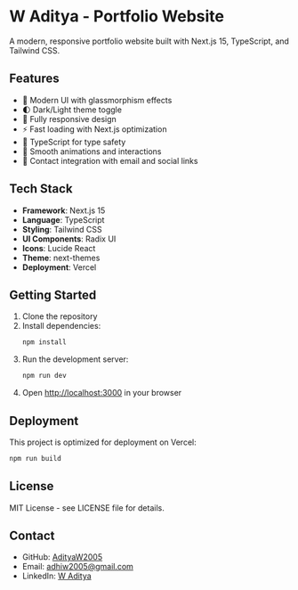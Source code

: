 # W Aditya - Portfolio Website

A modern, responsive portfolio website built with Next.js 15, TypeScript, and Tailwind CSS.

## Features

- 🎨 Modern UI with glassmorphism effects
- 🌓 Dark/Light theme toggle
- 📱 Fully responsive design
- ⚡ Fast loading with Next.js optimization
- 🎯 TypeScript for type safety
- 🎪 Smooth animations and interactions
- 📧 Contact integration with email and social links

## Tech Stack

- **Framework**: Next.js 15
- **Language**: TypeScript
- **Styling**: Tailwind CSS
- **UI Components**: Radix UI
- **Icons**: Lucide React
- **Theme**: next-themes
- **Deployment**: Vercel

## Getting Started

1. Clone the repository
2. Install dependencies:
   ```bash
   npm install
   ```
3. Run the development server:
   ```bash
   npm run dev
   ```
4. Open [http://localhost:3000](http://localhost:3000) in your browser

## Deployment

This project is optimized for deployment on Vercel:

```bash
npm run build
```

## License

MIT License - see LICENSE file for details.

## Contact

- GitHub: [AdityaW2005](https://github.com/AdityaW2005)
- Email: adhiw2005@gmail.com
- LinkedIn: [W Aditya](https://www.linkedin.com/in/w-aditya-ba5357293/)
